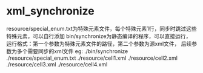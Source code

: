 # xml_synchronize
resource/special_enum.txt为特殊元素文件，每个特殊元素1行，同步时跳过这些特殊元素，可以自行添加
bin/synchronize为静态编译的程序，可以直接运行，
运行格式：第一个参数为特殊元素文件的路径，第二个参数为源xml文件，
后续参数为多个需要同步的xml文件
eg: ./bin/synchronize ./resource/special_enum.txt ./resource/cell1.xml ./resource/cell2.xml ./resource/cell3.xml ./resource/cell4.xml
